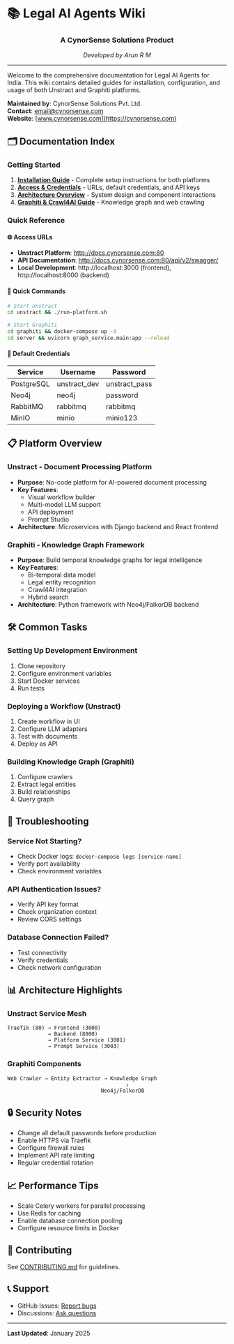# 📚 Legal AI Agents Wiki

<div align="center">
<h3>A CynorSense Solutions Product</h3>
<p><i>Developed by Arun R M</i></p>
</div>

---

Welcome to the comprehensive documentation for Legal AI Agents for India. This wiki contains detailed guides for installation, configuration, and usage of both Unstract and Graphiti platforms.

**Maintained by**: CynorSense Solutions Pvt. Ltd.  
**Contact**: [email@cynorsense.com](mailto:email@cynorsense.com)  
**Website**: [www.cynorsense.com](https://cynorsense.com)

## 🗂️ Documentation Index

### Getting Started
1. **[Installation Guide](./01-Installation-Guide.md)** - Complete setup instructions for both platforms
2. **[Access & Credentials](./02-Access-Credentials.md)** - URLs, default credentials, and API keys
3. **[Architecture Overview](./03-Architecture.md)** - System design and component interactions
4. **[Graphiti & Crawl4AI Guide](./04-Graphiti-Crawl4AI-Guide.md)** - Knowledge graph and web crawling

### Quick Reference

#### 🌐 Access URLs
- **Unstract Platform**: http://docs.cynorsense.com:80
- **API Documentation**: http://docs.cynorsense.com:80/api/v2/swagger/
- **Local Development**: http://localhost:3000 (frontend), http://localhost:8000 (backend)

#### 🚀 Quick Commands
```bash
# Start Unstract
cd unstract && ./run-platform.sh

# Start Graphiti
cd graphiti && docker-compose up -d
cd server && uvicorn graph_service.main:app --reload
```

#### 🔑 Default Credentials
| Service | Username | Password |
|---------|----------|----------|
| PostgreSQL | unstract_dev | unstract_pass |
| Neo4j | neo4j | password |
| RabbitMQ | rabbitmq | rabbitmq |
| MinIO | minio | minio123 |

## 📋 Platform Overview

### Unstract - Document Processing Platform
- **Purpose**: No-code platform for AI-powered document processing
- **Key Features**:
  - Visual workflow builder
  - Multi-model LLM support
  - API deployment
  - Prompt Studio
- **Architecture**: Microservices with Django backend and React frontend

### Graphiti - Knowledge Graph Framework
- **Purpose**: Build temporal knowledge graphs for legal intelligence
- **Key Features**:
  - Bi-temporal data model
  - Legal entity recognition
  - Crawl4AI integration
  - Hybrid search
- **Architecture**: Python framework with Neo4j/FalkorDB backend

## 🛠️ Common Tasks

### Setting Up Development Environment
1. Clone repository
2. Configure environment variables
3. Start Docker services
4. Run tests

### Deploying a Workflow (Unstract)
1. Create workflow in UI
2. Configure LLM adapters
3. Test with documents
4. Deploy as API

### Building Knowledge Graph (Graphiti)
1. Configure crawlers
2. Extract legal entities
3. Build relationships
4. Query graph

## 🐛 Troubleshooting

### Service Not Starting?
- Check Docker logs: `docker-compose logs [service-name]`
- Verify port availability
- Check environment variables

### API Authentication Issues?
- Verify API key format
- Check organization context
- Review CORS settings

### Database Connection Failed?
- Test connectivity
- Verify credentials
- Check network configuration

## 📊 Architecture Highlights

### Unstract Service Mesh
```
Traefik (80) → Frontend (3000)
             → Backend (8000)
             → Platform Service (3001)
             → Prompt Service (3003)
```

### Graphiti Components
```
Web Crawler → Entity Extractor → Knowledge Graph
                                      ↓
                              Neo4j/FalkorDB
```

## 🔒 Security Notes

- Change all default passwords before production
- Enable HTTPS via Traefik
- Configure firewall rules
- Implement API rate limiting
- Regular credential rotation

## 📈 Performance Tips

- Scale Celery workers for parallel processing
- Use Redis for caching
- Enable database connection pooling
- Configure resource limits in Docker

## 🤝 Contributing

See [CONTRIBUTING.md](../CONTRIBUTING.md) for guidelines.

## 📞 Support

- GitHub Issues: [Report bugs](https://github.com/Cyarun/Legal-AI-Agents-IND/issues)
- Discussions: [Ask questions](https://github.com/Cyarun/Legal-AI-Agents-IND/discussions)

---

**Last Updated**: January 2025